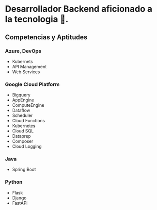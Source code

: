 # Desarrollador Backend aficionado a la tecnologia 🤣.

## Competencias y Aptitudes

### Azure, DevOps
- Kubernets
- API Management
- Web Services

### Google Cloud Platform
- Bigquery
- AppEngine
- ComputeEngine
- Dataflow
- Scheduler
- Cloud Functions
- Kubernetes
- Cloud SQL
- Dataprep
- Composer
- Cloud Logging

### Java
- Spring Boot

### Python
- Flask
- Django
- FastAPI
